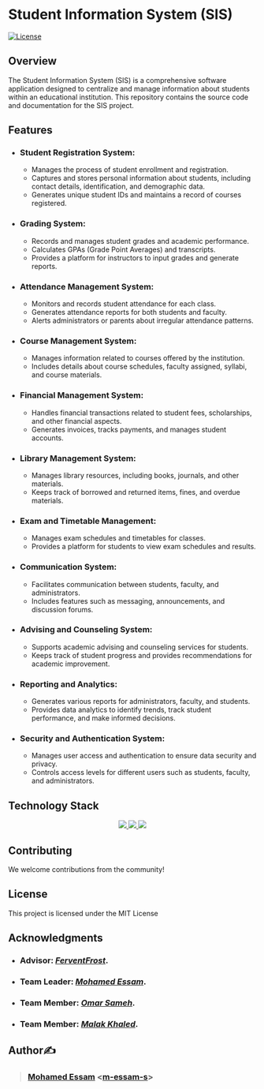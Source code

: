 # Student Information System (SIS)

[![License](https://img.shields.io/badge/license-MIT-blue.svg)](LICENSE)

## Overview

The Student Information System (SIS) is a comprehensive software application designed to centralize and manage information about students within an educational institution. This repository contains the source code and documentation for the SIS project.

## Features

- ### **Student Registration System:**
  - Manages the process of student enrollment and registration.
  - Captures and stores personal information about students, including contact details, identification, and demographic data.
  - Generates unique student IDs and maintains a record of courses registered.

- ### **Grading System:**
  - Records and manages student grades and academic performance.
  - Calculates GPAs (Grade Point Averages) and transcripts.
  - Provides a platform for instructors to input grades and generate reports.

- ### **Attendance Management System:**
  - Monitors and records student attendance for each class.
  - Generates attendance reports for both students and faculty.
  - Alerts administrators or parents about irregular attendance patterns.

- ### **Course Management System:**
  - Manages information related to courses offered by the institution.
  - Includes details about course schedules, faculty assigned, syllabi, and course materials.

- ### **Financial Management System:**
  - Handles financial transactions related to student fees, scholarships, and other financial aspects.
  - Generates invoices, tracks payments, and manages student accounts.

- ### **Library Management System:**
  - Manages library resources, including books, journals, and other materials.
  - Keeps track of borrowed and returned items, fines, and overdue materials.

- ### **Exam and Timetable Management:**
  - Manages exam schedules and timetables for classes.
  - Provides a platform for students to view exam schedules and results.

- ### **Communication System:**
  - Facilitates communication between students, faculty, and administrators.
  - Includes features such as messaging, announcements, and discussion forums.

- ### **Advising and Counseling System:**
  - Supports academic advising and counseling services for students.
  - Keeps track of student progress and provides recommendations for academic improvement.

- ### **Reporting and Analytics:**
  - Generates various reports for administrators, faculty, and students.
  - Provides data analytics to identify trends, track student performance, and make informed decisions.

- ### **Security and Authentication System:**
  - Manages user access and authentication to ensure data security and privacy.
  - Controls access levels for different users such as students, faculty, and administrators.

## Technology Stack

<p align="center">
  <a href="https://skillicons.dev">
    <img src="https://skillicons.dev/icons?i=figma,vscode,git,github" />
    <img src="https://skillicons.dev/icons?i=html,css,js" /> 
    <img src="https://skillicons.dev/icons?i=mysql,express,react,nodejs" />
  </a>
</p>


## Contributing

We welcome contributions from the community!

## License

This project is licensed under the MIT License

## Acknowledgments

- ### Advisor: [***FerventFrost***](https://github.com/FerventFrost). 
- ### Team Leader: [***Mohamed Essam***](https://github.com/m-essam-s). 
- ### Team Member: [***Omar Sameh***](https://github.com/omarsameh01).
- ### Team Member: [***Malak Khaled***](https://github.com/Malak-khaled).

## Author✍️

> ### **[Mohamed Essam](https://twitter.com/m-essam-s)** <[m-essam-s](https://github.com/m-essam-s)>